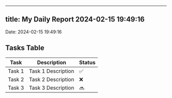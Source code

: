 
---
title: My Daily Report 2024-02-15 19:49:16
---

Date: 2024-02-15 19:49:16

## Tasks Table

| Task | Description | Status |
|------|-------------|--------|
| Task 1 | Task 1 Description | ✅ |
| Task 2 | Task 2 Description | ❌ |
| Task 3 | Task 3 Description | 🔜 |
